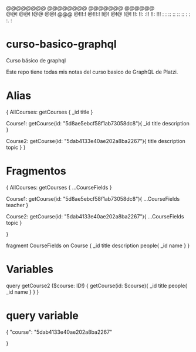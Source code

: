 
                                    
@@@@@@@@ @@@@@@@@  @@@@@@@  @@@@@@  
@@!      @@!      !@@      @@!  @@@ 
@!!!:!   @!!!:!   !@!      @!@  !@! 
!!:      !!:      :!!      !!:  !!! 
 :       : :: ::   :: :: :  : :. :  
                                    

# curso-basico-graphql
Curso básico de graphql 

Este repo tiene todas mis notas del curso basico de GraphQL de Platzi.

# Alias
{
  AllCourses: getCourses {
    _id
    title
}

Course1: getCourse(id: "5d8ae5ebcf58f1ab73058dc8"){
  _id
  title
  description
}

Course2: getCourse(id: "5dab4133e40ae202a8ba2267"){
  title
  description
  topic
}
}  

# Fragmentos
{
  AllCourses: getCourses {
  ...CourseFields
}

Course1: getCourse(id: "5d8ae5ebcf58f1ab73058dc8"){
 ...CourseFields
  teacher
}

Course2: getCourse(id: "5dab4133e40ae202a8ba2267"){
 ...CourseFields
  topic
}
  
} 

fragment CourseFields on Course {
  _id
  title
  description
  people{
    _id 
    name
  }
}

# Variables

query getCourse2 ($course: ID!) {
  getCourse(id: $course){
   _id
    title
    people{
      _id
      name
    }
  }
}

# query variable

{
  "course": "5dab4133e40ae202a8ba2267"
 
}